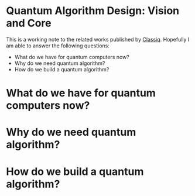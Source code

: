 Quantum Algorithm Design: Vision and Core
===

This is a working note to the related works published by [Classiq](https://www.classiq.io/). 
Hopefully I am able to answer the following questions:
  - What do we have for quantum computers now?
  - Why do we need quantum algorithm?
  - How do we build a quantum algorithm?

# What do we have for quantum computers now?


# Why do we need quantum algorithm?


# How do we build a quantum algorithm?

